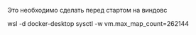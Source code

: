 Это необходимо сделать перед стартом на виндовс

wsl -d docker-desktop
sysctl -w vm.max_map_count=262144